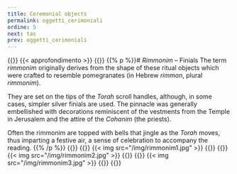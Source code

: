 ```yaml
---
title: Ceremonial objects
permalink: oggetti_cerimoniali
ordine: 5
next: tas
prev: oggetti_cerimoniali
---
```

{{<row class="approfondimento">}}
{{< approfondimento >}}
{{<column1>}}
{{% p %}}# *Rimmonim* – Finials
The term *rimmonim* originally derives from the shape of these ritual objects which were crafted to resemble pomegranates (in Hebrew *rimmon*, plural
*rimmonim*).

They are set on the tips of the *Torah* scroll handles, although, in some cases, simpler silver finials are used. The pinnacle was generally embellished with
decorations reminiscent of the vestments from the Temple in Jerusalem and the attire of the *Cohanim* (the priests).

Often the rimmonim are topped with bells that jingle as the *Torah* moves, thus imparting a festive air, a sense of celebration to accompany the reading.
{{% /p %}}
{{</column1>}}
{{<column3>}}
{{< img src="/img/rimmonim1.jpg" >}}
{{</column3>}}
{{<column3>}}
{{< img src="/img/rimmonim2.jpg" >}}
{{</column3>}}
{{<column3>}}
{{< img src="/img/rimmonim3.jpg" >}}
{{</column3>}}
{{</row>}}